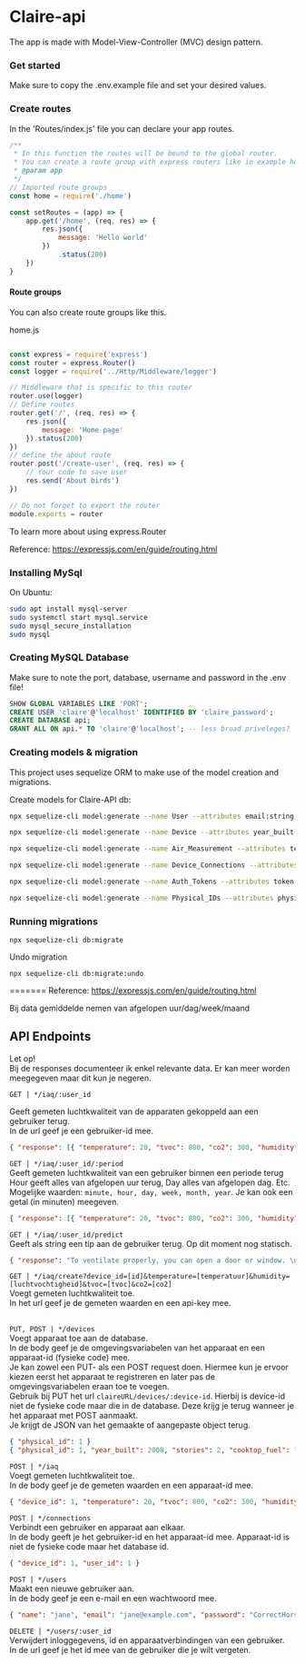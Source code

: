 # Claire-api

The app is made with Model-View-Controller (MVC) design pattern.

### Get started
Make sure to copy the .env.example file and set your desired values.

### Create routes
In the 'Routes/index.js' file you can declare your app routes.

```js
/**
 * In this function the routes will be bound to the global router.
 * You can create a route group with express routers like in example home.js
 * @param app
 */
// Imported route groups
const home = require('./home')

const setRoutes = (app) => {
    app.get('/home', (req, res) => {
        res.json({
            message: 'Hello world'
        })
            .status(200)
    })
}
```

#### Route groups
You can also create route groups like this.

home.js
```js

const express = require('express')
const router = express.Router()
const logger = require('../Http/Middleware/logger')

// Middleware that is specific to this router
router.use(logger)
// Define routes
router.get('/', (req, res) => {
    res.json({
        message: 'Home page'
    }).status(200)
})
// define the about route
router.post('/create-user', (req, res) => {
    // Your code to save user
    res.send('About birds')
})

// Do not forget to export the router
module.exports = router

```

To learn more about using express.Router

Reference: https://expressjs.com/en/guide/routing.html

### Installing MySql

On Ubuntu:
```sh
sudo apt install mysql-server
sudo systemctl start mysql.service
sudo mysql_secure_installation
sudo mysql
```

### Creating MySQL Database

Make sure to note the port, database, username and password in the .env file!
```sql
SHOW GLOBAL VARIABLES LIKE 'PORT';
CREATE USER 'claire'@'localhost' IDENTIFIED BY 'claire_password';
CREATE DATABASE api;
GRANT ALL ON api.* TO 'claire'@'localhost'; -- less broad priveleges?
```

### Creating models & migration

This project uses sequelize ORM to make use of the model creation and migrations.

Create models for Claire-API db:
```sh
npx sequelize-cli model:generate --name User --attributes email:string,password:string,name:string

npx sequelize-cli model:generate --name Device --attributes year_built:integer,stories:integer,cooktop_fuel:string,oven_fuel:string,physical_id:integer

npx sequelize-cli model:generate --name Air_Measurement --attributes temperature:integer,humidity:integer,co2:integer,tvoc:integer,device_id:string,measured_at:date

npx sequelize-cli model:generate --name Device_Connections --attributes device_id:integer,user_id:integer

npx sequelize-cli model:generate --name Auth_Tokens --attributes token:string,created_at:date,expired:boolean,permissions:integer

npx sequelize-cli model:generate --name Physical_IDs --attributes physical_id:string
```

### Running migrations

```shell
npx sequelize-cli db:migrate
```

Undo migration

```shell
npx sequelize-cli db:migrate:undo
```
=======
Reference: https://expressjs.com/en/guide/routing.html

Bij data gemiddelde nemen van afgelopen uur/dag/week/maand

## API Endpoints

Let op! <br>
Bij de responses documenteer ik enkel relevante data. Er kan meer worden meegegeven maar dit kun je negeren.

`GET | */iaq/:user_id` <br>

Geeft gemeten luchtkwaliteit van de apparaten gekoppeld aan een gebruiker terug. <br>
In de url geef je een gebruiker-id mee.
```json
{ "response": [{ "temperature": 20, "tvoc": 800, "co2": 300, "humidity": 50, "measured_at": "2022-05-13T09:17:58.000Z"}  ...] }
```

`GET | */iaq/:user_id/:period` <br>
Geeft gemeten luchtkwaliteit van een gebruiker binnen een periode terug <br>
Hour geeft alles van afgelopen uur terug, Day alles van afgelopen dag. Etc.<br>
Mogelijke waarden: `minute, hour, day, week, month, year`. Je kan ook een getal (in minuten) meegeven.
```json
{ "response": [{ "temperature": 20, "tvoc": 800, "co2": 300, "humidity": 50, "measured_at": "2022-05-13T09:17:59.000Z"}  ...] }
```

`GET | */iaq/:user_id/predict` <br>
Geeft als string een tip aan de gebruiker terug. Op dit moment nog statisch.
```json
{ "response": "To ventilate properly, you can open a door or window. \n If you live near a busy street, it is better to ventilate in the evening and at night as there's less traffic." }
```

`GET | */iaq/create?device_id=[id]&temperature=[temperatuur]&humidity=[luchtvochtigheid]&tvoc=[tvoc]&co2=[co2]` <br>
Voegt gemeten luchtkwaliteit toe. <br>
In het url geef je de gemeten waarden en een api-key mee. <br><br>

`PUT, POST | */devices` <br>
Voegt apparaat toe aan de database. <br>
In de body geef je de omgevingsvariabelen van het apparaat en een apparaat-id (fysieke code) mee. <br>
Je kan zowel een PUT- als een POST request doen. Hiermee kun je ervoor kiezen eerst het apparaat te registreren en later pas de omgevingsvariabelen eraan toe te voegen.<br>
Gebruik bij PUT het url `claireURL/devices/:device-id`. Hierbij is device-id niet de fysieke code maar die in de database. Deze krijg je terug wanneer je het apparaat met POST aanmaakt. <br>
Je krijgt de JSON van het gemaakte of aangepaste object terug.
```json
{ "physical_id": 1 }
{ "physical_id": 1, "year_built": 2008, "stories": 2, "cooktop_fuel": "gas", "oven_fuel": "electricity" }
```

`POST | */iaq` <br>
Voegt gemeten luchtkwaliteit toe. <br>
In de body geef je de gemeten waarden en een apparaat-id mee. <br>
```json
{ "device_id": 1, "temperature": 20, "tvoc": 800, "co2": 300, "humidity": 50 }
```
`POST | */connections` <br>
Verbindt een gebruiker en apparaat aan elkaar. <br>
In de body geeft je het gebruiker-id en het apparaat-id mee. Apparaat-id is niet de fysieke code maar het database id.<br>
```json
{ "device_id": 1, "user_id": 1 }
```

`POST | */users` <br>
Maakt een nieuwe gebruiker aan. <br>
In de body geef je een e-mail en een wachtwoord mee. <br>
```json
{ "name": "jane", "email": "jane@example.com", "password": "CorrectHorseBatteryStaple" }
```

`DELETE | */users/:user_id` <br>
Verwijdert inloggegevens, id en apparaatverbindingen van een gebruiker. <br>
In de url geef je het id mee van de gebruiker die je wilt vergeten. <br><br>

